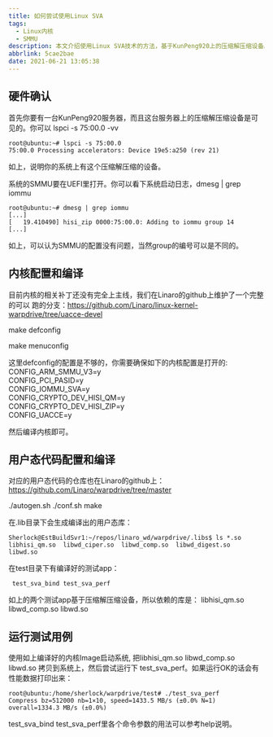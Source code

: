 ```yaml
---
title: 如何尝试使用Linux SVA
tags:
  - Linux内核
  - SMMU
description: 本文介绍使用Linux SVA技术的方法，基于KunPeng920上的压缩解压缩设备。
abbrlink: 5cae2bae
date: 2021-06-21 13:05:38
---
```


 硬件确认
-----------

 首先你要有一台KunPeng920服务器，而且这台服务器上的压缩解压缩设备是可见的。你可以
 lspci -s 75:00.0 -vv
```
root@ubuntu:~# lspci -s 75:00.0
75:00.0 Processing accelerators: Device 19e5:a250 (rev 21)
```
 如上，说明你的系统上有这个压缩解压缩的设备。

 系统的SMMU要在UEFI里打开。你可以看下系统启动日志，dmesg | grep iommu
```
root@ubuntu:~# dmesg | grep iommu
[...]
[   19.410490] hisi_zip 0000:75:00.0: Adding to iommu group 14
[...]
```
 如上，可以认为SMMU的配置没有问题，当然group的编号可以是不同的。

内核配置和编译
-----------------

 目前内核的相关补丁还没有完全上主线，我们在Linaro的github上维护了一个完整的可以
 跑的分支：https://github.com/Linaro/linux-kernel-warpdrive/tree/uacce-devel

 make defconfig

 make menuconfig

 这里defconfig的配置是不够的，你需要确保如下的内核配置是打开的:
    CONFIG_ARM_SMMU_V3=y                                                            
    CONFIG_PCI_PASID=y                                                              
    CONFIG_IOMMU_SVA=y                                                              
    CONFIG_CRYPTO_DEV_HISI_QM=y                                                     
    CONFIG_CRYPTO_DEV_HISI_ZIP=y                                                    
    CONFIG_UACCE=y                                                                  
 
 然后编译内核即可。

用户态代码配置和编译
-----------------------

 对应的用户态代码的仓库也在Linaro的github上：https://github.com/Linaro/warpdrive/tree/master

 ./autogen.sh
 ./conf.sh
 make

 在.lib目录下会生成编译出的用户态库：
```
Sherlock@EstBuildSvr1:~/repos/linaro_wd/warpdrive/.libs$ ls *.so
libhisi_qm.so  libwd_ciper.so  libwd_comp.so  libwd_digest.so  libwd.so
```
 在test目录下有编译好的测试app：
```
 test_sva_bind test_sva_perf
```
 如上的两个测试app基于压缩解压缩设备，所以依赖的库是：
 libhisi_qm.so libwd_comp.so libwd.so

运行测试用例
---------------

 使用如上编译好的内核Image启动系统, 把libhisi_qm.so libwd_comp.so libwd.so
 拷贝到系统上，然后尝试运行下 test_sva_perf。如果运行OK的话会有性能数据打印出来：
```
root@ubuntu:/home/sherlock/warpdrive/test# ./test_sva_perf 
Compress bz=512000 nb=1×10, speed=1433.5 MB/s (±0.0% N=1) overall=1334.3 MB/s (±0.0%)
```

 test_sva_bind test_sva_perf里各个命令参数的用法可以参考help说明。


